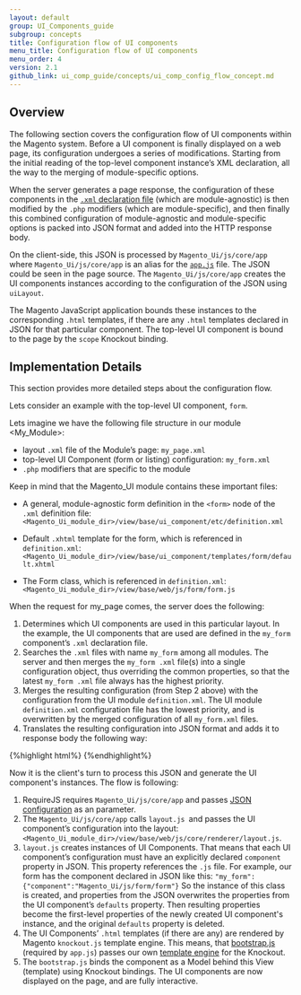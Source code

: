 ```yaml
---
layout: default
group: UI_Components_guide
subgroup: concepts
title: Configuration flow of UI components
menu_title: Configuration flow of UI components
menu_order: 4
version: 2.1
github_link: ui_comp_guide/concepts/ui_comp_config_flow_concept.md
---
```


## Overview
The following section covers the configuration flow of UI components within the Magento system. Before a UI component is finally displayed on a web page, its configuration undergoes a series of modifications. Starting from the initial reading of the top-level component instance’s XML declaration, all the way to the merging of module-specific options.

When the server generates a page response, the configuration of these components in the [`.xml` declaration file]({{page.baseurl}}ui_comp_guide/concepts/ui_comp_xmldeclaration_concept.html) (which are module-agnostic) is then modified by the `.php` modifiers (which are module-specific), and then finally this combined configuration of module-agnostic and module-specific options is packed into JSON format and added into the HTTP response body.

On the client-side, this JSON is processed by `Magento_Ui/js/core/app` where `Magento_Ui/js/core/app` is an alias for the [`app.js`]({{site.mage2100url}}app/code/Magento/Ui/view/base/web/js/core/app.js) file. The JSON could be seen in the page source. The `Magento_Ui/js/core/app` creates the UI components instances according to the configuration of the JSON using `uiLayout`.

The Magento JavaScript application bounds these instances to the corresponding `.html` templates, if there are any `.html` templates declared in JSON for that particular component. The top-level UI component is bound to the page by the `scope` Knockout binding.


## Implementation Details

This section provides more detailed steps about the configuration flow.

Lets consider an example with the top-level UI component, `form`.

Lets imagine we have the following file structure in our module <My_Module>:

- layout `.xml` file of the Module’s page: `my_page.xml`
- top-level UI Component (form or listing) configuration: `my_form.xml`
- `.php` modifiers that are specific to the module

Keep in mind that the Magento_UI module contains these important files:

- A general, module-agnostic form definition in the `<form>` node of the `.xml` definition file: `<Magento_Ui_module_dir>/view/base/ui_component/etc/definition.xml`

- Default `.xhtml` template for the form, which is referenced in `definition.xml`: `<Magento_Ui_module_dir>/view/base/ui_component/templates/form/default.xhtml`
- The Form class, which is referenced in `definition.xml`: `<Magento_Ui_module_dir>/view/base/web/js/form/form.js`

When the request for my_page comes, the server does the following:

1. Determines which UI components are used in this particular layout. In the example, the UI components that are used are defined in the `my_form` component’s `.xml` declaration file.
2. Searches the `.xml` files with name `my_form` among all modules. The server and then merges the `my_form .xml` file(s) into a single configuration object, thus overriding the common properties, so that the latest `my_form .xml` file always has the highest priority.
1. Merges the resulting configuration (from Step 2 above) with the configuration from the UI module `definition.xml`. The UI module `definition.xml` configuration file has the lowest priority, and is overwritten by the merged configuration of all `my_form.xml` files.
2. Translates the resulting configuration into JSON format and adds it to response body the following way:

{%highlight html%}
	<script type="text/x-magento-init">{"*": {"Magento_Ui/js/core/app":{<JSON_configuration>}}}</script>
{%endhighlight%}

Now it is the client's turn to process this JSON and generate the UI component's instances. The flow is following:

1. RequireJS requires `Magento_Ui/js/core/app` and passes [JSON configuration]({{page.baseurl}}javascript-dev-guide/javascript/js_init.html#declarative-notation-using-the-script-typetextx-magento-init--tag-decltag) as an parameter.
2. The `Magento_Ui/js/core/app` calls `layout.js `and passes the UI component’s configuration into the layout: `<Magento_Ui_module_dir>/view/base/web/js/core/renderer/layout.js`.
3. `layout.js` creates instances of UI Components. That means that each UI component’s configuration must have an explicitly declared `component` property in JSON. This property references the `.js` file. For example, our form has the component declared in JSON like this:	`"my_form":{"component":"Magento_Ui/js/form/form"}`
So the instance of this class is created, and properties from the JSON overwrites the properties from the UI component’s `defaults` property. Then resulting properties become the first-level properties of the newly created UI component's instance, and the original `defaults` property is deleted.
4. The UI Components’ `.html` templates (if there are any) are rendered by Magento `knockout.js` template engine. This means, that [bootstrap.js]({{site.mage2100url}}app/code/Magento/Ui/view/base/web/js/lib/knockout/bootstrap.js) (required by `app.js`) passes our own [template engine]({{site.mage2100url}}app/code/Magento/Ui/view/base/web/js/lib/knockout/template/engine.js) for the Knockout.
5. The `bootstrap.js` binds the component as a Model behind this View (template) using Knockout bindings. The UI components are now displayed on the page, and are fully interactive.
